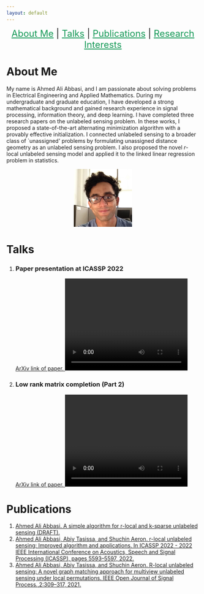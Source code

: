 ```yaml
---
layout: default
---
```


<p  align="center">
 <font size="+2">
 <a href='#about-me' style='color: #159957'>About Me</a> |
 <a href='#talks' style='color: #159957'>Talks</a> |
 <a href='#publications' style='color: #159957'>Publications</a> |
 <a href='#research-interests' style='color: #159957'>Research Interests</a>
 </font>  
</p>


# About Me

My name is Ahmed Ali Abbasi, and I am passionate about solving problems in Electrical Engineering and Applied Mathematics. During my undergraduate and graduate education, I have developed a strong mathematical background and gained research experience in signal processing, information theory, and deep learning.
I have completed three research papers on the unlabeled sensing problem. In these works, I proposed a state-of-the-art alternating minimization algorithm with a provably effective initialization. I connected unlabeled sensing to a broader class of `unassigned' problems by formulating unassigned distance geometry as an unlabeled sensing problem. I also proposed the novel $r$-local unlabeled sensing model and applied it to the linked linear regression problem in statistics.


<p align="center">
<img src="AhmedAbbasiMe.jpg" width="30%" height="30%" > 
</p>

# Talks
<ol>
<li>
<h3> Paper presentation at ICASSP 2022  </h3>
<a href="https://arxiv.org/abs/2110.14034"> ArXiv link of paper. </a>
<video width="320" height="240" controls>
  <source src="ICASSP.mp4" type="video/mp4">
</video>
</li>
<li>
<h3> Low rank matrix completion (Part 2)  </h3>
<a href="https://arxiv.org/abs/0910.1879"> ArXiv link of paper. </a>
<video width="320" height="240" controls>
  <source src="lowRankMatrixCompletion.mp4" type="video/mp4">
</video>
</li>
</ol>

# Publications
<ol>
<li>
<a href="rLocalkSparse.pdf">Ahmed Ali Abbasi. A simple algorithm for r-local and k-sparse unlabeled sensing (DRAFT).
</a></li>
<li>
<a href="Paper1.pdf">Ahmed Ali Abbasi, Abiy Tasissa, and Shuchin Aeron. r-local unlabeled
sensing: Improved algorithm and applications. In ICASSP 2022 - 2022 IEEE International Conference on Acoustics, Speech and Signal Processing (ICASSP), pages 5593–5597, 2022.</a>
</li>
<li>
<a href="Paper2.pdf">Ahmed Ali Abbasi, Abiy Tasissa, and Shuchin Aeron. R-local unlabeled sensing: A novel graph matching approach for multiview unlabeled sensing under local permutations. IEEE Open Journal of Signal Process.,2:309–317, 2021.</a>
</li>
</ol>
